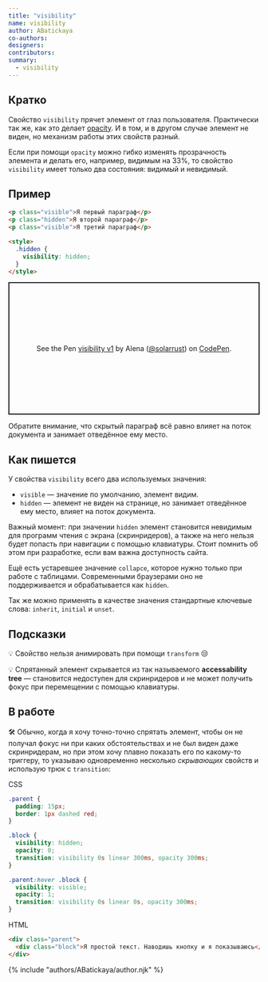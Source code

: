 ```yaml
---
title: "visibility"
name: visibility
author: ABatickaya
co-authors:
designers:
contributors:
summary:
  - visibility
---
```


## Кратко

Свойство `visibility` прячет элемент от глаз пользователя. Практически так же, как это делает [opacity](/css/doka/opacity/). И в том, и в другом случае элемент не виден, но механизм работы этих свойств разный.

Если при помощи `opacity` можно гибко изменять прозрачность элемента и делать его, например, видимым на 33%, то свойство `visibility` имеет только два состояния: видимый и невидимый.

## Пример

```html
<p class="visible">Я первый параграф</p>
<p class="hidden">Я второй параграф</p>
<p class="visible">Я третий параграф</p>

<style>
  .hidden {
    visibility: hidden;
  }
</style>
```

<p class="codepen" data-height="265" data-theme-id="light" data-default-tab="html,result" data-user="solarrust" data-slug-hash="bGERVxP" style="height: 265px; box-sizing: border-box; display: flex; align-items: center; justify-content: center; border: 2px solid; margin: 1em 0; padding: 1em;" data-pen-title="visibility v1">
  <span>See the Pen <a href="https://codepen.io/solarrust/pen/bGERVxP">
  visibility v1</a> by Alena (<a href="https://codepen.io/solarrust">@solarrust</a>)
  on <a href="https://codepen.io">CodePen</a>.</span>
</p>
<script async src="https://static.codepen.io/assets/embed/ei.js"></script>

Обратите внимание, что скрытый параграф всё равно влияет на поток документа и занимает отведённое ему место.

## Как пишется

У свойства `visibility` всего два используемых значения:

- `visible` — значение по умолчанию, элемент видим.
- `hidden` — элемент не виден на странице, но занимает отведённое ему место, влияет на поток документа.

Важный момент: при значении `hidden` элемент становится невидимым для программ чтения с экрана (скринридеров), а также на него нельзя будет попасть при навигации с помощью клавиатуры. Стоит помнить об этом при разработке, если вам важна доступность сайта.

Ещё есть устаревшее значение `collapce`, которое нужно только при работе с таблицами. Современными браузерами оно не поддерживается и обрабатывается как `hidden`.

Так же можно применять в качестве значения стандартные ключевые слова: `inherit`, `initial` и `unset`.

## Подсказки

💡 Свойство нельзя анимировать при помощи `transform` 😒

💡 Спрятанный элемент скрывается из так называемого **accessability tree** — становится недоступен для скринридеров и не может получить фокус при перемещении с помощью клавиатуры.

## В работе

🛠 Обычно, когда я хочу точно-точно спрятать элемент, чтобы он не получал фокус ни при каких обстоятельствах и не был виден даже скринридерам, но при этом хочу плавно показать его по какому-то триггеру, то указываю одновременно несколько _скрывающих_ свойств и использую трюк с `transition`:

CSS

```css
.parent {
  padding: 15px;
  border: 1px dashed red;
}

.block {
  visibility: hidden;
  opacity: 0;
  transition: visibility 0s linear 300ms, opacity 300ms;
}

.parent:hover .block {
  visibility: visible;
  opacity: 1;
  transition: visibility 0s linear 0s, opacity 300ms;
}
```

HTML

```html
<div class="parent">
  <div class="block">Я простой текст. Наводишь кнопку и я показываюсь</div>
</div>
```

{% include "authors/ABatickaya/author.njk" %}
